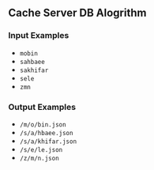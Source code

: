 ## Cache Server DB Alogrithm

### Input Examples

- `mobin`
- `sahbaee`
- `sakhifar`
- `sele`
- `zmn`

### Output Examples

- `/m/o/bin.json`
- `/s/a/hbaee.json`
- `/s/a/khifar.json`
- `/s/e/le.json`
- `/z/m/n.json`
